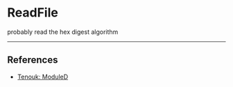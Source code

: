 # ReadFile

probably read the hex digest algorithm

---
## References

- [Tenouk: ModuleD](https://www.tenouk.com/ModuleD.html)